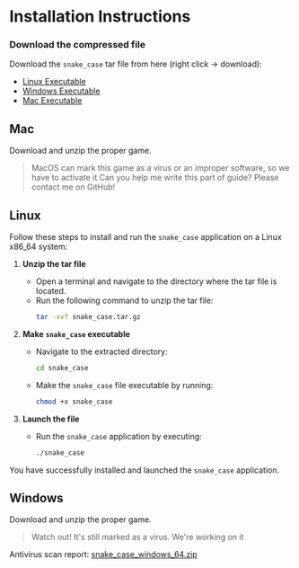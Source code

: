 # Installation Instructions

### Download the compressed file
Download the `snake_case` tar file from here (right click -> download):
  - [Linux Executable](snake_case_linux_86-64.tar.xz)
  - [Windows Executable](snake_case_windows_64.zip)
  - [Mac Executable](snake_case_apple_silicon.zip)

## Mac

Download and unzip the proper game.

> MacOS can mark this game as a virus or an improper software, so we have to activate it
> Can you help me write this part of guide? Please contact me on GitHub!

## Linux

Follow these steps to install and run the `snake_case` application on a Linux x86_64 system:

1. **Unzip the tar file**
    - Open a terminal and navigate to the directory where the tar file is located.
    - Run the following command to unzip the tar file:
      ```sh
      tar -xvf snake_case.tar.gz
      ```

1. **Make `snake_case` executable**
    - Navigate to the extracted directory:
      ```sh
      cd snake_case
      ```
    - Make the `snake_case` file executable by running:
      ```sh
      chmod +x snake_case
      ```

1. **Launch the file**
    - Run the `snake_case` application by executing:
      ```sh
      ./snake_case
      ```

You have successfully installed and launched the `snake_case` application.

## Windows

Download and unzip the proper game.

> Watch out! It's still marked as a virus. We're working on it

Antivirus scan report: [snake_case_windows_64.zip](https://www.virustotal.com/gui/url/c162260607ae1b067f2095885d012224df111799b8c62f2db6c4871df312e05e?nocache=1) 